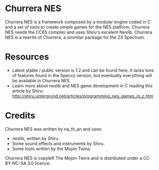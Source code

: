 Churrera NES
============

Churrera NES is a framework composed by a modular engine coded in C and a set of tools to create simple games for the NES platform. Churrera NES needs the CC65 compiler and uses Shiru's excelent Neslib. Churrera NES is a rewrite of Churrera, a simmilar package for the ZX Spectrum.

Resources
=========

* Latest stable / public version is 1.2 and can be found here. It lacks tons of features found in the Speccy version, but eventually everything will be available in Churrera NES.
* Learn more about neslib and NES game development in C reading this article by Shiru: http://shiru.untergrund.net/articles/programming_nes_games_in_c.htm


Credits
=======

Churrera NES was written by na_th_an and uses:

* neslib, written by Shiru.
* Some sound effects and instruments by Shiru.
* Some tools written by the Mojon Twins.

Churrera NES is copyleft The Mojon Twins and is distributed under a CC BY-NC-SA 3.0 licence.
